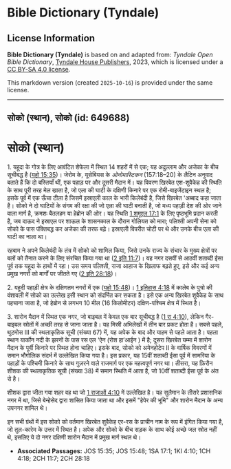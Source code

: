# Bible Dictionary (Tyndale)

## License Information

**Bible Dictionary (Tyndale)** is based on and adapted from: _Tyndale Open Bible Dictionary_, [Tyndale House Publishers](https://tyndaleopenresources.com/), 2023, which is licensed under a [CC BY-SA 4.0 license](https://creativecommons.org/licenses/by-sa/4.0/legalcode.en).

This markdown version (created `2025-10-16`) is provided under the same license.



--------------------------------

## सोको (स्थान), सोको (id: 649688)

सोको (स्थान)
============

1\. यहूदा के गोत्र के लिए आवंटित शेफेला में स्थित 14 शहरों में से एक; यह अदुल्लाम और अजेका के बीच सूचीबद्ध है ([यहो 15:35](https://ref.ly/Josh15:35))। जेरोम के, यूसेबियस के *ओनोमास्टिकन* (157:18–20\) के लैटिन अनुवाद बताते हैं कि दो बस्तियाँ थीं, एक पहाड़ पर और दूसरी मैदान में। यह विवरण खिरबेत एश\-शुवैकेह की स्थिति के साथ पूरी तरह मेल खाता है, जो एला की घाटी के दक्षिणी किनारे पर एक रोमी\-बाइजेंटाइन स्थल है; इसके पूर्व में एक ऊँचा टीला है जिसमें इस्राएली काल के भारी किलेबंदी है, जिसे खिरबेत 'अब्बाद कहा जाता है। सोको ने दो घाटियों के संगम की रक्षा की जो एला की घाटी बनाती है, जो मध्य पहाड़ी देश की ओर जाने वाला मार्ग है, क्रमशः बैतलहम या हेब्रोन की ओर। यह स्थिति [1 शमूएल 17:1](https://ref.ly/1Sam17:1) के लिए पृष्ठभूमि प्रदान करती है, जब दाऊद ने इस्राएल पर शाऊल के शासनकाल के दौरान गोलियत को मारा; पलिश्ती अपनी सेना को सोको के पास पंक्तिबद्ध कर अजेका की तरफ बढ़े। इस्राएली विपरीत चोटी पर थे और उनके बीच एला की घाटी का नाला था।

रहबाम ने अपने किलेबंदी के तंत्र में सोको को शामिल किया, जिसे उनके राज्य के संचार के मुख्य क्षेत्रों पर बलों को तैनात करने के लिए संरचित किया गया था ([2 इति 11:7](https://ref.ly/2Chr11:7))। यह नगर दसवीं से आठवीं शताब्दी ईसा पूर्व तक यहूदा के हाथों में रहा। उस समय पलिश्ती, राजा आहाज के खिलाफ बढ़ते हुए, इसे और कई अन्य प्रमुख नगरों को मार्गों पर जीतते गए ([2 इति 28:18](https://ref.ly/2Chr28:18))।

2\. यहूदी पहाड़ी क्षेत्र के दक्षिणतम नगरों में एक ([यहो 15:48](https://ref.ly/Josh15:48))। [1 इतिहास 4:18](https://ref.ly/1Chr4:18) में कालेब के पुत्रो की वंशावली में सोको का उल्लेख इसी स्थान को संदर्भित कर सकता है। इसे एक अन्य खिरबेत शुवैकेह के साथ पहचाना जाता है, जो हेब्रोन से लगभग 10 मील (16 किलोमीटर) दक्षिण\-पश्चिम क्षेत्र में स्थित है।

3\. शारोन मैदान में स्थित एक नगर, जो बाइबल में केवल एक बार सूचीबद्ध है ([1 रा 4:10](https://ref.ly/1Kgs4:10)), लेकिन गैर\-बाइबल स्रोतों में अच्छी तरह से जाना जाता है। यह मिस्री अभिलेखों में तीन बार प्रकट होता है। सबसे पहले, थुटमोस III की स्थलाकृतिक सूची (संख्या 67\) में, यह अपेक के बाद और याहम से पहले आता है। पहला स्थान यार्कोन नदी के झरनों के पास रस एल 'ऐन (रोश हा’आईन ) में है; दूसरा खिरबेत यम्मा में शारोन मैदान के पूर्वी किनारे पर स्थित होना चाहिए। इसके बाद, सोको को अमेनहोटेप II के वार्षिक विवरणों में समान भौगोलिक संदर्भ में उल्लेखित किया गया है। इस प्रकार, यह 15वीं शताब्दी ईसा पूर्व में सामरिया के पहाड़ों के पश्चिमी किनारे के साथ गुज़रने वाले राजमार्ग पर एक महत्वपूर्ण नगर था। तीसरा, यह फ़िरौन शीशक की स्थलाकृतिक सूची (संख्या 38\) में समान स्थिति में आता है, जो 10वीं शताब्दी ईसा पूर्व के अंत से है।

शीशक द्वारा जीता गया शहर वह था जो [1 राजाओं 4:10](https://ref.ly/1Kgs4:10) में उल्लेखित है। यह सुलैमान के तीसरे प्रशासनिक नगर में था, जिसे बेन्हेसेद द्वारा शासित किया जाता था और इसमें "हेपेर की भूमि" और शारोन मैदान के अन्य उपनगर शामिल थे।

इन सभी ग्रंथों में इस सोको को वर्तमान खिरबेत शुवैकेह एर\-रस के प्राचीन नाम के रूप में इंगित किया गया है, जो तुल\-कारेम के उत्तर में स्थित है। अपेक और सोको के बीच सड़क के साथ कोई अच्छे जल स्रोत नहीं थे, इसलिए ये दो नगर दक्षिणी शारोन मैदान में प्रमुख मार्ग स्थल थे।

* **Associated Passages:** JOS 15:35; JOS 15:48; 1SA 17:1; 1KI 4:10; 1CH 4:18; 2CH 11:7; 2CH 28:18

